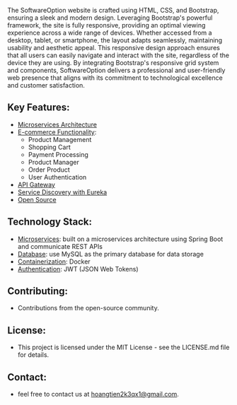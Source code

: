 The SoftwareOption website is crafted using HTML, CSS, and Bootstrap, ensuring a sleek and modern design. Leveraging Bootstrap's powerful framework, the site is fully responsive, providing an optimal viewing experience across a wide range of devices. Whether accessed from a desktop, tablet, or smartphone, the layout adapts seamlessly, maintaining usability and aesthetic appeal. This responsive design approach ensures that all users can easily navigate and interact with the site, regardless of the device they are using. By integrating Bootstrap's responsive grid system and components, SoftwareOption delivers a professional and user-friendly web presence that aligns with its commitment to technological excellence and customer satisfaction.
## Key Features:
- [Microservices Architecture]()
- [E-commerce Functionality]():
  - Product Management
  - Shopping Cart
  - Payment Processing
  - Product Manager
  - Order Product
  - User Authentication
- [API Gateway]()
- [Service Discovery with Eureka]()
- [Open Source]() 
    
## Technology Stack:
- [Microservices](): built on a microservices architecture using Spring Boot and communicate REST APIs
- [Database](): use MySQL as the primary database for data storage
- [Containerization](): Docker
- [Authentication](): JWT (JSON Web Tokens) 

## Contributing:

- Contributions from the open-source community. 

## License:

- This project is licensed under the MIT License - see the LICENSE.md file for details.

## Contact:

- feel free to contact us at hoangtien2k3qx1@gmail.com.

